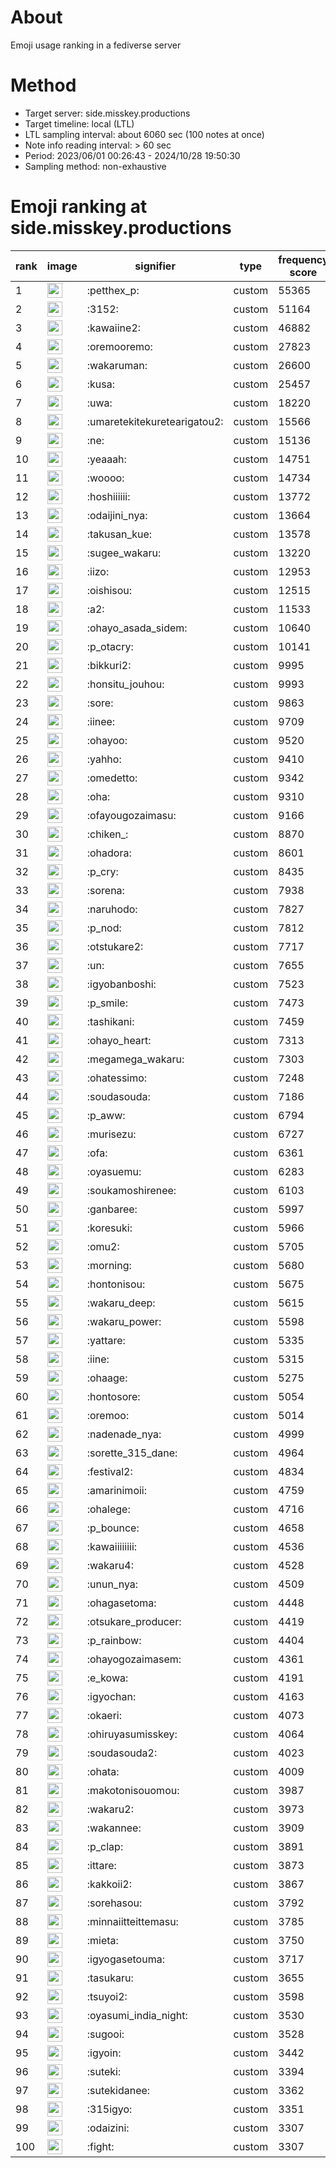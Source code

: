 # About
Emoji usage ranking in a fediverse server

# Method
- Target server: side.misskey.productions
- Target timeline: local (LTL)
- LTL sampling interval: about 6060 sec (100 notes at once)
- Note info reading interval: > 60 sec
- Period: 2023/06/01 00:26:43 - 2024/10/28 19:50:30 
- Sampling method: non-exhaustive

# Emoji ranking at side.misskey.productions

|rank|image|signifier|type|frequency score|
|----|----|----|----|----|
|1|<img height="24" src="https://side.misskey.productions/emoji/petthex_p.webp">|:petthex_p:|custom|55365|
|2|<img height="24" src="https://side.misskey.productions/emoji/3152.webp">|:3152:|custom|51164|
|3|<img height="24" src="https://side.misskey.productions/emoji/kawaiine2.webp">|:kawaiine2:|custom|46882|
|4|<img height="24" src="https://side.misskey.productions/emoji/oremooremo.webp">|:oremooremo:|custom|27823|
|5|<img height="24" src="https://side.misskey.productions/emoji/wakaruman.webp">|:wakaruman:|custom|26600|
|6|<img height="24" src="https://side.misskey.productions/emoji/kusa.webp">|:kusa:|custom|25457|
|7|<img height="24" src="https://side.misskey.productions/emoji/uwa.webp">|:uwa:|custom|18220|
|8|<img height="24" src="https://side.misskey.productions/emoji/umaretekitekuretearigatou2.webp">|:umaretekitekuretearigatou2:|custom|15566|
|9|<img height="24" src="https://side.misskey.productions/emoji/ne.webp">|:ne:|custom|15136|
|10|<img height="24" src="https://side.misskey.productions/emoji/yeaaah.webp">|:yeaaah:|custom|14751|
|11|<img height="24" src="https://side.misskey.productions/emoji/woooo.webp">|:woooo:|custom|14734|
|12|<img height="24" src="https://side.misskey.productions/emoji/hoshiiiiii.webp">|:hoshiiiiii:|custom|13772|
|13|<img height="24" src="https://side.misskey.productions/emoji/odaijini_nya.webp">|:odaijini_nya:|custom|13664|
|14|<img height="24" src="https://side.misskey.productions/emoji/takusan_kue.webp">|:takusan_kue:|custom|13578|
|15|<img height="24" src="https://side.misskey.productions/emoji/sugee_wakaru.webp">|:sugee_wakaru:|custom|13220|
|16|<img height="24" src="https://side.misskey.productions/emoji/iizo.webp">|:iizo:|custom|12953|
|17|<img height="24" src="https://side.misskey.productions/emoji/oishisou.webp">|:oishisou:|custom|12515|
|18|<img height="24" src="https://side.misskey.productions/emoji/a2.webp">|:a2:|custom|11533|
|19|<img height="24" src="https://side.misskey.productions/emoji/ohayo_asada_sidem.webp">|:ohayo_asada_sidem:|custom|10640|
|20|<img height="24" src="https://side.misskey.productions/emoji/p_otacry.webp">|:p_otacry:|custom|10141|
|21|<img height="24" src="https://side.misskey.productions/emoji/bikkuri2.webp">|:bikkuri2:|custom|9995|
|22|<img height="24" src="https://side.misskey.productions/emoji/honsitu_jouhou.webp">|:honsitu_jouhou:|custom|9993|
|23|<img height="24" src="https://side.misskey.productions/emoji/sore.webp">|:sore:|custom|9863|
|24|<img height="24" src="https://side.misskey.productions/emoji/iinee.webp">|:iinee:|custom|9709|
|25|<img height="24" src="https://side.misskey.productions/emoji/ohayoo.webp">|:ohayoo:|custom|9520|
|26|<img height="24" src="https://side.misskey.productions/emoji/yahho.webp">|:yahho:|custom|9410|
|27|<img height="24" src="https://side.misskey.productions/emoji/omedetto.webp">|:omedetto:|custom|9342|
|28|<img height="24" src="https://side.misskey.productions/emoji/oha.webp">|:oha:|custom|9310|
|29|<img height="24" src="https://side.misskey.productions/emoji/ofayougozaimasu.webp">|:ofayougozaimasu:|custom|9166|
|30|<img height="24" src="https://side.misskey.productions/emoji/chiken_.webp">|:chiken_:|custom|8870|
|31|<img height="24" src="https://side.misskey.productions/emoji/ohadora.webp">|:ohadora:|custom|8601|
|32|<img height="24" src="https://side.misskey.productions/emoji/p_cry.webp">|:p_cry:|custom|8435|
|33|<img height="24" src="https://side.misskey.productions/emoji/sorena.webp">|:sorena:|custom|7938|
|34|<img height="24" src="https://side.misskey.productions/emoji/naruhodo.webp">|:naruhodo:|custom|7827|
|35|<img height="24" src="https://side.misskey.productions/emoji/p_nod.webp">|:p_nod:|custom|7812|
|36|<img height="24" src="https://side.misskey.productions/emoji/otstukare2.webp">|:otstukare2:|custom|7717|
|37|<img height="24" src="https://side.misskey.productions/emoji/un.webp">|:un:|custom|7655|
|38|<img height="24" src="https://side.misskey.productions/emoji/igyobanboshi.webp">|:igyobanboshi:|custom|7523|
|39|<img height="24" src="https://side.misskey.productions/emoji/p_smile.webp">|:p_smile:|custom|7473|
|40|<img height="24" src="https://side.misskey.productions/emoji/tashikani.webp">|:tashikani:|custom|7459|
|41|<img height="24" src="https://side.misskey.productions/emoji/ohayo_heart.webp">|:ohayo_heart:|custom|7313|
|42|<img height="24" src="https://side.misskey.productions/emoji/megamega_wakaru.webp">|:megamega_wakaru:|custom|7303|
|43|<img height="24" src="https://side.misskey.productions/emoji/ohatessimo.webp">|:ohatessimo:|custom|7248|
|44|<img height="24" src="https://side.misskey.productions/emoji/soudasouda.webp">|:soudasouda:|custom|7186|
|45|<img height="24" src="https://side.misskey.productions/emoji/p_aww.webp">|:p_aww:|custom|6794|
|46|<img height="24" src="https://side.misskey.productions/emoji/murisezu.webp">|:murisezu:|custom|6727|
|47|<img height="24" src="https://side.misskey.productions/emoji/ofa.webp">|:ofa:|custom|6361|
|48|<img height="24" src="https://side.misskey.productions/emoji/oyasuemu.webp">|:oyasuemu:|custom|6283|
|49|<img height="24" src="https://side.misskey.productions/emoji/soukamoshirenee.webp">|:soukamoshirenee:|custom|6103|
|50|<img height="24" src="https://side.misskey.productions/emoji/ganbaree.webp">|:ganbaree:|custom|5997|
|51|<img height="24" src="https://side.misskey.productions/emoji/koresuki.webp">|:koresuki:|custom|5966|
|52|<img height="24" src="https://side.misskey.productions/emoji/omu2.webp">|:omu2:|custom|5705|
|53|<img height="24" src="https://side.misskey.productions/emoji/morning.webp">|:morning:|custom|5680|
|54|<img height="24" src="https://side.misskey.productions/emoji/hontonisou.webp">|:hontonisou:|custom|5675|
|55|<img height="24" src="https://side.misskey.productions/emoji/wakaru_deep.webp">|:wakaru_deep:|custom|5615|
|56|<img height="24" src="https://side.misskey.productions/emoji/wakaru_power.webp">|:wakaru_power:|custom|5598|
|57|<img height="24" src="https://side.misskey.productions/emoji/yattare.webp">|:yattare:|custom|5335|
|58|<img height="24" src="https://side.misskey.productions/emoji/iine.webp">|:iine:|custom|5315|
|59|<img height="24" src="https://side.misskey.productions/emoji/ohaage.webp">|:ohaage:|custom|5275|
|60|<img height="24" src="https://side.misskey.productions/emoji/hontosore.webp">|:hontosore:|custom|5054|
|61|<img height="24" src="https://side.misskey.productions/emoji/oremoo.webp">|:oremoo:|custom|5014|
|62|<img height="24" src="https://side.misskey.productions/emoji/nadenade_nya.webp">|:nadenade_nya:|custom|4999|
|63|<img height="24" src="https://side.misskey.productions/emoji/sorette_315_dane.webp">|:sorette_315_dane:|custom|4964|
|64|<img height="24" src="https://side.misskey.productions/emoji/festival2.webp">|:festival2:|custom|4834|
|65|<img height="24" src="https://side.misskey.productions/emoji/amarinimoii.webp">|:amarinimoii:|custom|4759|
|66|<img height="24" src="https://side.misskey.productions/emoji/ohalege.webp">|:ohalege:|custom|4716|
|67|<img height="24" src="https://side.misskey.productions/emoji/p_bounce.webp">|:p_bounce:|custom|4658|
|68|<img height="24" src="https://side.misskey.productions/emoji/kawaiiiiiiii.webp">|:kawaiiiiiiii:|custom|4536|
|69|<img height="24" src="https://side.misskey.productions/emoji/wakaru4.webp">|:wakaru4:|custom|4528|
|70|<img height="24" src="https://side.misskey.productions/emoji/unun_nya.webp">|:unun_nya:|custom|4509|
|71|<img height="24" src="https://side.misskey.productions/emoji/ohagasetoma.webp">|:ohagasetoma:|custom|4448|
|72|<img height="24" src="https://side.misskey.productions/emoji/otsukare_producer.webp">|:otsukare_producer:|custom|4419|
|73|<img height="24" src="https://side.misskey.productions/emoji/p_rainbow.webp">|:p_rainbow:|custom|4404|
|74|<img height="24" src="https://side.misskey.productions/emoji/ohayogozaimasem.webp">|:ohayogozaimasem:|custom|4361|
|75|<img height="24" src="https://side.misskey.productions/emoji/e_kowa.webp">|:e_kowa:|custom|4191|
|76|<img height="24" src="https://side.misskey.productions/emoji/igyochan.webp">|:igyochan:|custom|4163|
|77|<img height="24" src="https://side.misskey.productions/emoji/okaeri.webp">|:okaeri:|custom|4073|
|78|<img height="24" src="https://side.misskey.productions/emoji/ohiruyasumisskey.webp">|:ohiruyasumisskey:|custom|4064|
|79|<img height="24" src="https://side.misskey.productions/emoji/soudasouda2.webp">|:soudasouda2:|custom|4023|
|80|<img height="24" src="https://side.misskey.productions/emoji/ohata.webp">|:ohata:|custom|4009|
|81|<img height="24" src="https://side.misskey.productions/emoji/makotonisouomou.webp">|:makotonisouomou:|custom|3987|
|82|<img height="24" src="https://side.misskey.productions/emoji/wakaru2.webp">|:wakaru2:|custom|3973|
|83|<img height="24" src="https://side.misskey.productions/emoji/wakannee.webp">|:wakannee:|custom|3909|
|84|<img height="24" src="https://side.misskey.productions/emoji/p_clap.webp">|:p_clap:|custom|3891|
|85|<img height="24" src="https://side.misskey.productions/emoji/ittare.webp">|:ittare:|custom|3873|
|86|<img height="24" src="https://side.misskey.productions/emoji/kakkoii2.webp">|:kakkoii2:|custom|3867|
|87|<img height="24" src="https://side.misskey.productions/emoji/sorehasou.webp">|:sorehasou:|custom|3792|
|88|<img height="24" src="https://side.misskey.productions/emoji/minnaiitteittemasu.webp">|:minnaiitteittemasu:|custom|3785|
|89|<img height="24" src="https://side.misskey.productions/emoji/mieta.webp">|:mieta:|custom|3750|
|90|<img height="24" src="https://side.misskey.productions/emoji/igyogasetouma.webp">|:igyogasetouma:|custom|3717|
|91|<img height="24" src="https://side.misskey.productions/emoji/tasukaru.webp">|:tasukaru:|custom|3655|
|92|<img height="24" src="https://side.misskey.productions/emoji/tsuyoi2.webp">|:tsuyoi2:|custom|3598|
|93|<img height="24" src="https://side.misskey.productions/emoji/oyasumi_india_night.webp">|:oyasumi_india_night:|custom|3530|
|94|<img height="24" src="https://side.misskey.productions/emoji/sugooi.webp">|:sugooi:|custom|3528|
|95|<img height="24" src="https://side.misskey.productions/emoji/igyoin.webp">|:igyoin:|custom|3442|
|96|<img height="24" src="https://side.misskey.productions/emoji/suteki.webp">|:suteki:|custom|3394|
|97|<img height="24" src="https://side.misskey.productions/emoji/sutekidanee.webp">|:sutekidanee:|custom|3362|
|98|<img height="24" src="https://side.misskey.productions/emoji/315igyo.webp">|:315igyo:|custom|3351|
|99|<img height="24" src="https://side.misskey.productions/emoji/odaizini.webp">|:odaizini:|custom|3307|
|100|<img height="24" src="https://side.misskey.productions/emoji/fight.webp">|:fight:|custom|3307|
